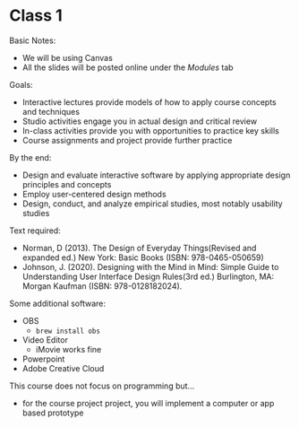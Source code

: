 # Class 1

Basic Notes:

* We will be using Canvas
* All the slides will be posted online under the *Modules* tab

Goals:

* Interactive lectures provide models of how to apply course concepts and techniques
* Studio activities engage you in actual design and critical review
* In-class activities provide you with opportunities to practice key skills
* Course assignments and project provide further practice

By the end:

* Design and evaluate interactive software by applying appropriate design principles and concepts
* Employ user-centered design methods
* Design, conduct, and analyze empirical studies, most notably usability studies

Text required:

* Norman, D (2013). The Design of Everyday Things(Revised and expanded ed.) New York: Basic Books (ISBN: 978-0465-050659)
* Johnson, J. (2020). Designing with the Mind in Mind: Simple Guide to Understanding User Interface Design Rules(3rd ed.) Burlington, MA: Morgan Kaufman (ISBN: 978-0128182024).

Some additional software:

* OBS
  * `brew install obs`
* Video Editor
  * iMovie works fine
* Powerpoint
* Adobe Creative Cloud

This course does not focus on programming but...

* for the course project project, you will implement a computer or app based prototype